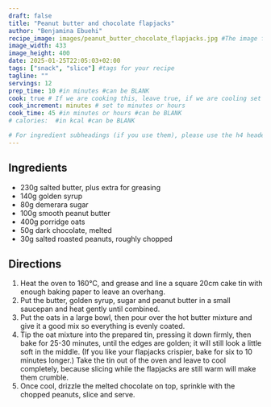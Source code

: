 ```yaml
---
draft: false
title: "Peanut butter and chocolate flapjacks"
author: "Benjamina Ebuehi"
recipe_image: images/peanut_butter_chocolate_flapjacks.jpg #The image for your recipe
image_width: 433
image_height: 400
date: 2025-01-25T22:05:03+02:00
tags: ["snack", "slice"] #tags for your recipe
tagline: ""
servings: 12
prep_time: 10 #in minutes #can be BLANK
cook: true # If we are cooking this, leave true, if we are cooling set to false
cook_increment: minutes # set to minutes or hours
cook_time: 45 #in minutes or hours #can be BLANK
# calories:  #in kcal #can be BLANK

# For ingredient subheadings (if you use them), please use the h4 header.  For print view I have those elements targeted
---
```



## Ingredients

- 230g salted butter, plus extra for greasing
- 140g golden syrup
- 80g demerara sugar
- 100g smooth peanut butter
- 400g porridge oats
- 50g dark chocolate, melted
- 30g salted roasted peanuts, roughly chopped

## Directions

1. Heat the oven to 160°C, and grease and line a square 20cm cake tin with enough baking paper to leave an overhang.
2. Put the butter, golden syrup, sugar and peanut butter in a small saucepan and heat gently until combined.
3. Put the oats in a large bowl, then pour over the hot butter mixture and give it a good mix so everything is evenly coated.
4. Tip the oat mixture into the prepared tin, pressing it down firmly, then bake for 25-30 minutes, until the edges are golden; it will still look a little soft in the middle. (If you like your flapjacks crispier, bake for six to 10 minutes longer.) Take the tin out of the oven and leave to cool completely, because slicing while the flapjacks are still warm will make them crumble.
5. Once cool, drizzle the melted chocolate on top, sprinkle with the chopped peanuts, slice and serve.
